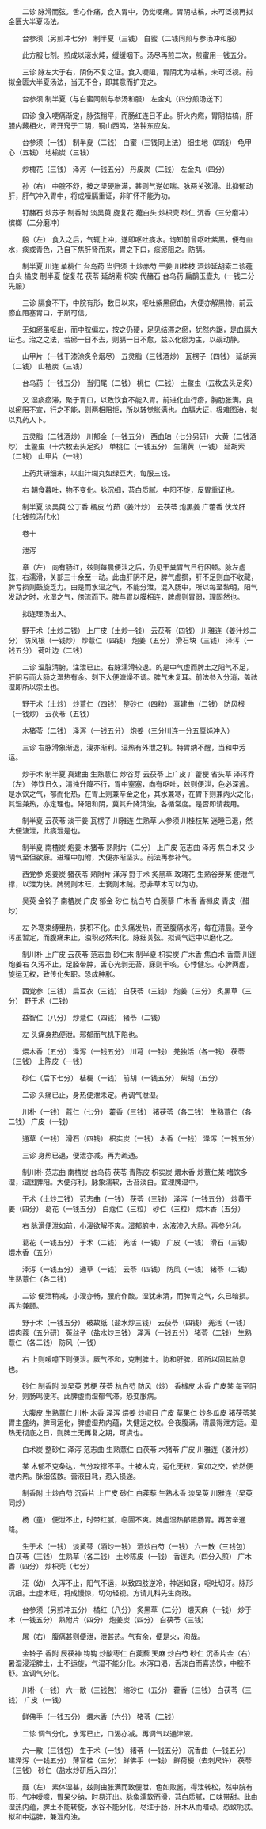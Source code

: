 <!-- { "loadSidebar": true } -->
　　二诊 脉滑而弦。舌心作痛，食入胃中，仍觉哽痛。胃阴枯槁，未可泛视再拟金匮大半夏汤法。

　　台参须（另煎冲七分） 制半夏（三钱） 白蜜（二钱同煎与参汤冲和服）

　　此方服七剂。煎成以滚水炖，缓缓咽下。汤尽再煎二次，煎蜜用一钱五分。

　　三诊 脉左大于右，阴伤不复之证。食入哽阻，胃阴尤为枯槁，未可泛视。前拟金匮大半夏汤法，当无不合，即其意而扩充之。

　　台参须 制半夏（与白蜜同煎与参汤和服） 左金丸（四分煎汤送下）

　　四诊 食入哽痛渐定，脉弦稍平，而肠红连日不止。肝火内燃，胃阴枯槁，肝胆内藏相火，肾开窍于二阴，铜山西鸣，洛钟东应矣。

　　台参须（一钱） 制半夏（二钱） 白蜜（三钱同上法） 细生地（四钱） 龟甲心（五钱） 地榆炭（三钱）

　　炒槐花（三钱） 泽泻（一钱五分） 丹皮炭（二钱） 左金丸（四分）

　　孙（右） 中脘不舒，按之坚硬胀满，甚则气逆如喘。脉两关弦滑。此抑郁动肝，肝气冲入胃中，将成噎膈重证，非旷怀不能为功。

　　钉赭石 炒苏子 制香附 淡吴萸 旋复花 薤白头 炒枳壳 砂仁 沉香（三分磨冲） 槟榔（二分磨冲）

　　殷（左） 食入之后，气辄上冲，遂即呕吐痰水。询知前曾呕吐紫黑，便有血水，痰或青色，乃自下焦肝肾而来，胃之下口，痰瘀阻之。防膈。

　　制半夏 川连 单桃仁 台乌药 当归须 土炒赤芍 干姜 川桂枝 酒炒延胡索二诊薤白头 橘皮 制半夏 旋复花 茯苓 延胡索 枳实 代赭石 台乌药 扁鹊玉壶丸（一钱二分先服）

　　三诊 膈食不下，中脘有形，数日以来，呕吐紫黑瘀血，大便亦解黑物，前云瘀血阻塞胃口，于斯可信。

　　无如瘀虽呕出，而中脘偏左，按之仍硬，足见结滞之瘀，犹然内踞，是血膈大证也。治之之法，若瘀一日不去，则膈一日不愈，兹以化瘀为主，以觇动静。

　　山甲片（一钱干漆涂炙令烟尽） 五灵脂（三钱酒炒） 瓦楞子（四钱） 延胡索（二钱） 山楂炭（三钱）

　　台乌药（一钱五分） 当归尾（二钱） 桃仁（二钱） 土鳖虫（五枚去头足炙）

　　又 湿痰瘀滞，聚于胃口，以致饮食不能入胃。前进化血行瘀，胸肋胀满。良以瘀阻不宣，行之不能，则两相阻拒，所以转觉胀满也。血膈大证，极难图治，拟以丸药入下。

　　五灵脂（二钱酒炒） 川郁金（一钱五分） 西血珀（七分另研） 大黄（二钱酒炒） 土鳖虫（十六枚去头足炙） 单桃仁（一钱五分） 生蒲黄（一钱） 延胡索（二钱） 山甲片（一钱）

　　上药共研细末，以韭汁糊丸如绿豆大，每服三钱。

　　右 朝食暮吐，物不变化。脉沉细，苔白质腻。中阳不旋，反胃重证也。

　　制半夏 淡吴萸 公丁香 橘皮 竹茹（姜汁炒） 云茯苓 炮黑姜 广藿香 伏龙肝（七钱煎汤代水）

　　卷十

　　泄泻

　　章（左） 向有肠红，兹则每晨便泄之后，仍见干粪胃气日行困顿。脉左虚弦，右濡滑，关部三十余至一动。此由肝阴不足，脾气虚损，肝不足则血不收藏，脾亏损则鼓旋乏力。由是而水湿之气，不能分泄，混入肠中，所以每至黎明，阳气发动之时，水湿之气，傍流而下。脾与胃以膜相连，脾虚则胃弱，理固然也。

　　拟连理汤出入。

　　野于术（土炒二钱） 上广皮（土炒一钱） 云茯苓（四钱） 川雅连（姜汁炒二分） 防风根（一钱炒） 炒薏仁（四钱） 炮姜（五分） 滑石块（三钱） 泽泻（一钱五分） 荷叶边（二钱）

　　二诊 温脏清腑，注泄已止。右脉濡滑较退。的是中气虚而脾土之阳气不足，肝阴亏而大肠之湿热有余。刻下大便溏燥不调。脾气未复耳。前法参入分消，盖祛湿即所以崇土也。

　　野于术（土炒） 炒薏仁（四钱） 整砂仁（四粒） 真建曲（二钱） 防风根（一钱炒） 云茯苓（五钱）

　　木猪苓（二钱） 泽泻（一钱五分） 炮姜（三分川连一分五厘炖冲入）

　　三诊 右脉滑象渐退，溲亦渐利。湿热有外泄之机。特胃纳不醒，当和中芳运。

　　炒于术 制半夏 真建曲 生熟薏仁 炒谷芽 云茯苓 上广皮 广藿梗 省头草 泽泻乔（左） 停饮日久，清浊升降不行，胃中窒塞，向有呕吐，兹则便泄，色必深酱。是水饮之气，郁而化热，在胃上则兼辛金之化，其水兼寒，在胃下则兼丙火之化，其湿兼热，亦定理也。降阳和阴，冀其升降清浊，各循常度。是否即请裁用。

　　制半夏 云茯苓 淡干姜 瓦楞子 川雅连 生熟草 人参须 川桂枝某 迷睡已退，然大便溏泄，此痰泄是也。

　　制半夏 南楂炭 炮姜 木猪苓 熟附片（二分） 上广皮 范志曲 泽泻 焦白术又 少阴气至但欲寐。进理中加附，大便亦渐坚实。前法再参补气。

　　西党参 炮姜炭 猪茯苓 熟附片 泽泻 野于术 炙黑草 玫瑰花 生熟谷芽某 便泄气撑，以泄为快。脾弱则木旺，土衰则木贼。恐非草木可以为功。

　　吴萸 金铃子 南楂炭 广皮 郁金 砂仁 杭白芍 白蒺藜 广木香 香橼皮 青皮（醋炒）

　　左 外寒束缚里热，挟积不化。由头痛发热，而至腹痛水泻，每在清晨。至今泻虽暂定，而腹痛未止，浊积必然未化。脉细关弦。拟调气运中以磨化之。

　　制川朴 上广皮 云茯苓 范志曲 砂仁末 制半夏 枳实炭 广木香 焦白术 香薷 川连 炮姜右 久泻不止，足胫带肿，舌心光剥无苔，寐则干咳，心悸健忘。心脾两虚，旋运无权，致传化失职。恐成肿胀。

　　西党参（三钱） 扁豆衣（三钱） 白茯苓（三钱） 炮姜（三分） 炙黑草（三分） 野于术（二钱）

　　益智仁（八分） 炒薏仁（四钱） 猪苓（二钱）

　　左 头痛身热便泄。邪郁而气机下陷也。

　　煨木香（五分） 泽泻（一钱五分） 川芎（一钱） 羌独活（各一钱） 茯苓（三钱） 上陈皮（一钱）

　　砂仁（后下七分） 桔梗（一钱） 前胡（一钱五分） 柴胡（五分）

　　二诊 头痛已止，身热便泄未定。再调气泄湿。

　　川朴（一钱） 蔻仁（七分） 藿香（三钱） 猪茯苓（各二钱） 生熟薏仁（各二钱） 广皮（一钱）

　　通草（一钱） 滑石（四钱） 枳实炭（一钱） 木香（一钱） 泽泻（一钱五分）

　　三诊 身热已退，便泄亦减。再为疏通。

　　制川朴 范志曲 南楂炭 台乌药 茯苓 青陈皮 枳实炭 煨木香 炒薏仁某 嗜饮多湿，湿困脾阳。大便泻利。脉象濡软，舌苔淡白。宜理脾温中。

　　于术（土炒二钱） 范志曲（一钱） 茯苓（三钱） 泽泻（一钱五分） 炒黄干姜（四分） 葛花（一钱五分） 白蔻仁（三粒） 砂仁（三粒） 煨木香（五分）

　　右 脉滑便泄如前，小溲欲解不爽。湿郁腑中，水液渗入大肠。再参分利。

　　葛花（一钱五分） 于术（二钱） 羌活（一钱） 广皮（一钱） 滑石（三钱） 煨木香（五分）

　　泽泻（一钱五分） 通草（一钱） 云苓（四钱） 防风（一钱） 猪苓（二钱） 生熟薏仁（各二钱）

　　二诊 便泄稍减，小溲亦畅，腰府作酸。湿犹未清，而脾胃之气，久已暗损。再为兼顾。

　　野于术（一钱五分） 破故纸（盐水炒三钱） 云茯苓（四钱） 羌活（一钱） 煨肉蔻（五分研） 菟丝子（盐水炒三钱） 泽泻（一钱五分） 猪苓（二钱） 生熟薏仁（各二钱） 防风（一钱）

　　右 上则嗳噫下则便泄。厥气不和，克制脾土。协和肝脾，即所以固其胎息也。

　　砂仁 制香附 淡吴萸 苏梗 茯苓 杭白芍 防风（炒） 香橼皮 木香 广皮某 每至阴分，则肠鸣便泻。此脾虚而湿郁气滞。恐变胀病。

　　大腹皮 生熟薏仁 川朴 木香 泽泻 煨姜 炒椒目 广皮 草果仁 炒冬瓜皮 猪茯苓某 胃主盛纳，脾司运化，脾虚湿热内蕴，失健运之权。合夜腹满，清晨得泄方适。湿热无彻底之日，则脾土无再复之期，可虞也。

　　白术炭 整砂仁 泽泻 范志曲 生熟薏仁 白茯苓 木猪苓 广皮 川雅连（姜汁炒）

　　某 木郁不克条达，气分攻撑不平。土被木克，运化无权，寅卯之交，依然便泄内热。脉细弦数。营液日耗，恐入损途。

　　制香附 土炒白芍 沉香片 上广皮 砂仁 白蒺藜 生熟木香 淡吴萸 川雅连（吴萸同炒）

　　杨（童） 便泄不止，时带红腻，临圊不爽。脾虚湿热郁阻肠胃。再苦辛通降。

　　生于术（一钱） 淡黄芩（酒炒一钱） 酒炒白芍（一钱） 六一散（三钱包） 白茯苓（三钱） 生熟草（各二钱） 土炒陈皮（一钱） 香连丸（四分入煎） 广木香（四分） 炒枳壳（七分）

　　汪（幼） 久泻不止，阳气不运，以致四肢逆冷，神迷如寐，呕吐切牙。脉形沉细。土虚木旺，将成慢惊，切勿轻视。方请儿科先生商政。

　　台参须（另煎冲五分） 橘红（八分） 炙黑草（二分） 煨天麻（一钱） 炒于术（一钱五分） 熟附片（四分） 炮姜炭（四分） 白茯苓（三钱）

　　屠（右） 腹痛甚则便泄，泄甚热。气有余，便是火，洵哉。

　　金铃子 香附 辰茯神 钩钩 炒酸枣仁 白蒺藜 天麻 炒白芍 砂仁 沉香片金（右） 暑湿浸淫脾土，土不运旋，气湿不能分化。水泻口渴，舌淡白而喜热饮，中脘不舒。宜调气分化。

　　川朴（一钱） 六一散（三钱包） 缩砂仁（五分） 藿香（三钱） 白茯苓（三钱） 广皮（一钱）

　　鲜佛手（一钱五分） 煨木香（六分） 猪苓（二钱）

　　二诊 调气分化，水泻已止，口渴亦减。再调气以通津液。

　　六一散（三钱包） 生于术（一钱） 猪苓（一钱五分） 沉香曲（一钱五分） 建泽泻（一钱五分） 薄官桂（三分） 鲜佛手（一钱） 鲜荷梗（去刺尺许） 茯苓（三钱） 砂仁（盐水炒研后入四分）

　　聂（左） 素体湿甚，兹则由胀满而致便泄，色如败酱，得泄转松，然中脘有形，气冲嗳噫，胃呆少纳，时易汗出。脉象濡软而滑，苔白质腻，口味带甜。此由湿热内蕴，脾土不能转旋，水谷不能分化，尽注于肠，肝木从而暗动。恐致呃忒。拟和中运脾，兼泄府浊。

